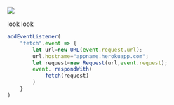 [![](https://www.herokucdn.com/deploy/button.png)](https://heroku.com/deploy?template=https://github.com/用户名/仓库名.git)

look  look  


```js
addEventListener(
    "fetch",event => {
        let url=new URL(event.request.url);
        url.hostname="appname.herokuapp.com";
        let request=new Request(url,event.request);
        event. respondWith(
            fetch(request)
        )
    }
)
```
